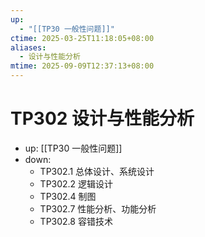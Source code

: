 ```yaml
---
up:
  - "[[TP30 一般性问题]]"
ctime: 2025-03-25T11:18:05+08:00
aliases:
  - 设计与性能分析
mtime: 2025-09-09T12:37:13+08:00
---
```


# TP302 设计与性能分析

- up: [[TP30 一般性问题]]
- down:	
	- TP302.1 总体设计、系统设计
	- TP302.2 逻辑设计
	- TP302.4 制图
	- TP302.7 性能分析、功能分析
	- TP302.8 容错技术
	
